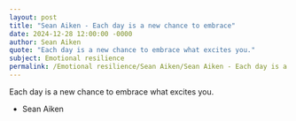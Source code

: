 ```yaml
---
layout: post
title: "Sean Aiken - Each day is a new chance to embrace"
date: 2024-12-28 12:00:00 -0000
author: Sean Aiken
quote: "Each day is a new chance to embrace what excites you."
subject: Emotional resilience
permalink: /Emotional resilience/Sean Aiken/Sean Aiken - Each day is a new chance to embrace
---
```


Each day is a new chance to embrace what excites you.

- Sean Aiken

